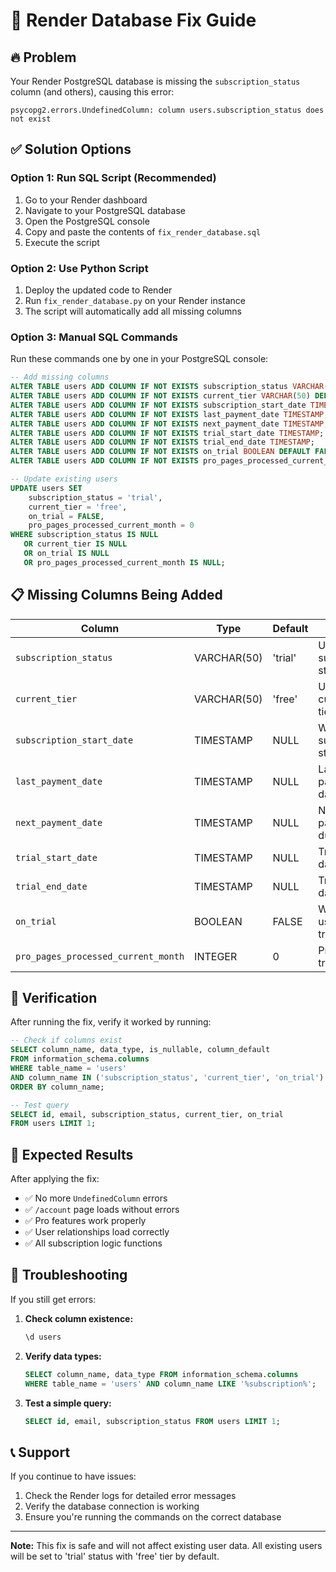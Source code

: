 # 🚀 Render Database Fix Guide

## 🔥 Problem
Your Render PostgreSQL database is missing the `subscription_status` column (and others), causing this error:
```
psycopg2.errors.UndefinedColumn: column users.subscription_status does not exist
```

## ✅ Solution Options

### Option 1: Run SQL Script (Recommended)
1. Go to your Render dashboard
2. Navigate to your PostgreSQL database
3. Open the PostgreSQL console
4. Copy and paste the contents of `fix_render_database.sql`
5. Execute the script

### Option 2: Use Python Script
1. Deploy the updated code to Render
2. Run `fix_render_database.py` on your Render instance
3. The script will automatically add all missing columns

### Option 3: Manual SQL Commands
Run these commands one by one in your PostgreSQL console:

```sql
-- Add missing columns
ALTER TABLE users ADD COLUMN IF NOT EXISTS subscription_status VARCHAR(50) DEFAULT 'trial';
ALTER TABLE users ADD COLUMN IF NOT EXISTS current_tier VARCHAR(50) DEFAULT 'free';
ALTER TABLE users ADD COLUMN IF NOT EXISTS subscription_start_date TIMESTAMP;
ALTER TABLE users ADD COLUMN IF NOT EXISTS last_payment_date TIMESTAMP;
ALTER TABLE users ADD COLUMN IF NOT EXISTS next_payment_date TIMESTAMP;
ALTER TABLE users ADD COLUMN IF NOT EXISTS trial_start_date TIMESTAMP;
ALTER TABLE users ADD COLUMN IF NOT EXISTS trial_end_date TIMESTAMP;
ALTER TABLE users ADD COLUMN IF NOT EXISTS on_trial BOOLEAN DEFAULT FALSE;
ALTER TABLE users ADD COLUMN IF NOT EXISTS pro_pages_processed_current_month INTEGER DEFAULT 0;

-- Update existing users
UPDATE users SET 
    subscription_status = 'trial',
    current_tier = 'free',
    on_trial = FALSE,
    pro_pages_processed_current_month = 0
WHERE subscription_status IS NULL 
   OR current_tier IS NULL 
   OR on_trial IS NULL 
   OR pro_pages_processed_current_month IS NULL;
```

## 📋 Missing Columns Being Added

| Column | Type | Default | Purpose |
|--------|------|---------|---------|
| `subscription_status` | VARCHAR(50) | 'trial' | User's subscription status |
| `current_tier` | VARCHAR(50) | 'free' | User's current plan tier |
| `subscription_start_date` | TIMESTAMP | NULL | When subscription started |
| `last_payment_date` | TIMESTAMP | NULL | Last payment date |
| `next_payment_date` | TIMESTAMP | NULL | Next payment due date |
| `trial_start_date` | TIMESTAMP | NULL | Trial start date |
| `trial_end_date` | TIMESTAMP | NULL | Trial end date |
| `on_trial` | BOOLEAN | FALSE | Whether user is on trial |
| `pro_pages_processed_current_month` | INTEGER | 0 | Pro usage tracking |

## 🧪 Verification

After running the fix, verify it worked by running:

```sql
-- Check if columns exist
SELECT column_name, data_type, is_nullable, column_default 
FROM information_schema.columns 
WHERE table_name = 'users' 
AND column_name IN ('subscription_status', 'current_tier', 'on_trial')
ORDER BY column_name;

-- Test query
SELECT id, email, subscription_status, current_tier, on_trial 
FROM users LIMIT 1;
```

## 🚀 Expected Results

After applying the fix:
- ✅ No more `UndefinedColumn` errors
- ✅ `/account` page loads without errors
- ✅ Pro features work properly
- ✅ User relationships load correctly
- ✅ All subscription logic functions

## 🔧 Troubleshooting

If you still get errors:

1. **Check column existence:**
   ```sql
   \d users
   ```

2. **Verify data types:**
   ```sql
   SELECT column_name, data_type FROM information_schema.columns 
   WHERE table_name = 'users' AND column_name LIKE '%subscription%';
   ```

3. **Test a simple query:**
   ```sql
   SELECT id, email, subscription_status FROM users LIMIT 1;
   ```

## 📞 Support

If you continue to have issues:
1. Check the Render logs for detailed error messages
2. Verify the database connection is working
3. Ensure you're running the commands on the correct database

---

**Note:** This fix is safe and will not affect existing user data. All existing users will be set to 'trial' status with 'free' tier by default. 